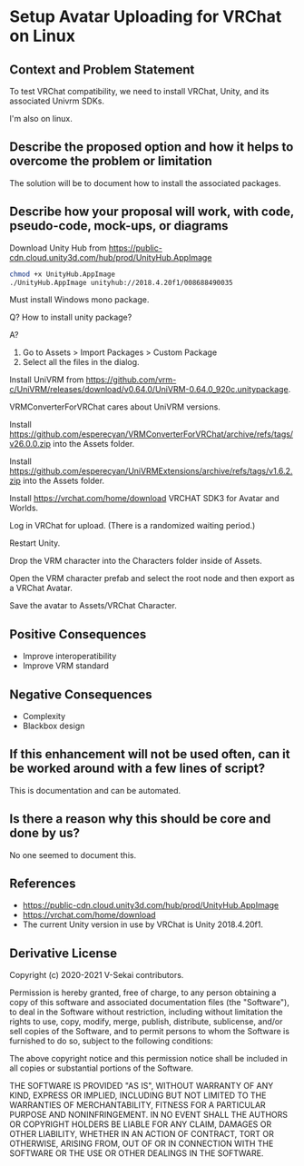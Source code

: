 # Setup Avatar Uploading for VRChat on Linux

## Context and Problem Statement

To test VRChat compatibility, we need to install VRChat, Unity, and its associated Univrm SDKs.

I'm also on linux.

## Describe the proposed option and how it helps to overcome the problem or limitation

The solution will be to document how to install the associated packages.

## Describe how your proposal will work, with code, pseudo-code, mock-ups, or diagrams

Download Unity Hub from https://public-cdn.cloud.unity3d.com/hub/prod/UnityHub.AppImage

```bash
chmod +x UnityHub.AppImage
./UnityHub.AppImage unityhub://2018.4.20f1/008688490035
```

Must install Windows mono package.

Q? How to install unity package? 

A? 

1. Go to Assets > Import Packages > Custom Package
2. Select all the files in the dialog.

Install UniVRM from https://github.com/vrm-c/UniVRM/releases/download/v0.64.0/UniVRM-0.64.0_920c.unitypackage.

VRMConverterForVRChat cares about UniVRM versions.

Install https://github.com/esperecyan/VRMConverterForVRChat/archive/refs/tags/v26.0.0.zip into the Assets folder.

Install https://github.com/esperecyan/UniVRMExtensions/archive/refs/tags/v1.6.2.zip into the Assets folder.

Install https://vrchat.com/home/download VRCHAT SDK3 for Avatar and Worlds.


Log in VRChat for upload. (There is a randomized waiting period.)

Restart Unity.

Drop the VRM character into the Characters folder inside of Assets.

Open the VRM character prefab and select the root node and then export as a VRChat Avatar.

Save the avatar to Assets/VRChat Character.

## Positive Consequences <!-- optional -->

- Improve interoperatibility
- Improve VRM standard

## Negative Consequences <!-- optional -->

- Complexity
- Blackbox design

## If this enhancement will not be used often, can it be worked around with a few lines of script?

This is documentation and can be automated.

## Is there a reason why this should be core and done by us?

No one seemed to document this.

## References <!-- optional -->

- https://public-cdn.cloud.unity3d.com/hub/prod/UnityHub.AppImage
- https://vrchat.com/home/download
- The current Unity version in use by VRChat is Unity 2018.4.20f1.

## Derivative License

Copyright (c) 2020-2021 V-Sekai contributors.

Permission is hereby granted, free of charge, to any person obtaining a copy
of this software and associated documentation files (the "Software"), to deal
in the Software without restriction, including without limitation the rights
to use, copy, modify, merge, publish, distribute, sublicense, and/or sell
copies of the Software, and to permit persons to whom the Software is
furnished to do so, subject to the following conditions:

The above copyright notice and this permission notice shall be included in all
copies or substantial portions of the Software.

THE SOFTWARE IS PROVIDED "AS IS", WITHOUT WARRANTY OF ANY KIND, EXPRESS OR
IMPLIED, INCLUDING BUT NOT LIMITED TO THE WARRANTIES OF MERCHANTABILITY,
FITNESS FOR A PARTICULAR PURPOSE AND NONINFRINGEMENT. IN NO EVENT SHALL THE
AUTHORS OR COPYRIGHT HOLDERS BE LIABLE FOR ANY CLAIM, DAMAGES OR OTHER
LIABILITY, WHETHER IN AN ACTION OF CONTRACT, TORT OR OTHERWISE, ARISING FROM,
OUT OF OR IN CONNECTION WITH THE SOFTWARE OR THE USE OR OTHER DEALINGS IN THE
SOFTWARE.
